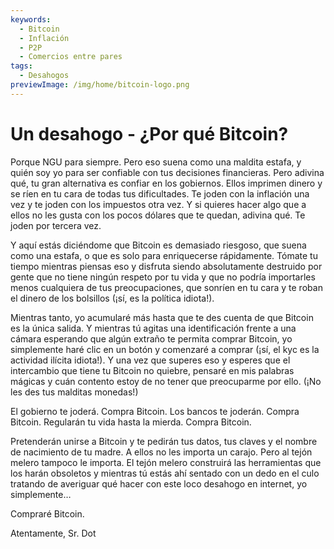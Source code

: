 ```yaml
---
keywords:
  - Bitcoin
  - Inflación
  - P2P
  - Comercios entre pares
tags:
  - Desahogos
previewImage: /img/home/bitcoin-logo.png
---
```


# Un desahogo - ¿Por qué Bitcoin?

Porque NGU para siempre. Pero eso suena como una maldita estafa, y quién soy yo para ser confiable con tus decisiones financieras.
Pero adivina qué, tu gran alternativa es confiar en los gobiernos. Ellos imprimen dinero y se ríen en tu cara de todas tus dificultades. Te joden con la inflación una vez y te joden con los impuestos otra vez. Y si quieres hacer algo que a ellos no les gusta con los pocos dólares que te quedan, adivina qué. Te joden por tercera vez.

Y aquí estás diciéndome que Bitcoin es demasiado riesgoso, que suena como una estafa, o que es solo para enriquecerse rápidamente. Tómate tu tiempo mientras piensas eso y disfruta siendo absolutamente destruido por gente que no tiene ningún respeto por tu vida y que no podría importarles menos cualquiera de tus preocupaciones, que sonríen en tu cara y te roban el dinero de los bolsillos (¡sí, es la política idiota!).

Mientras tanto, yo acumularé más hasta que te des cuenta de que Bitcoin es la única salida.
Y mientras tú agitas una identificación frente a una cámara esperando que algún extraño te permita comprar Bitcoin, yo simplemente haré clic en un botón y comenzaré a comprar (¡sí, el kyc es la actividad ilícita idiota!).
Y una vez que superes eso y esperes que el intercambio que tiene tu Bitcoin no quiebre, pensaré en mis palabras mágicas y cuán contento estoy de no tener que preocuparme por ello.
(¡No les des tus malditas monedas!)

El gobierno te joderá. Compra Bitcoin.
Los bancos te joderán. Compra Bitcoin.
Regularán tu vida hasta la mierda. Compra Bitcoin.

Pretenderán unirse a Bitcoin y te pedirán tus datos, tus claves y el nombre de nacimiento de tu madre. A ellos no les importa un carajo. Pero al tejón melero tampoco le importa. El tejón melero construirá las herramientas que los harán obsoletos y mientras tú estás ahí sentado con un dedo en el culo tratando de averiguar qué hacer con este loco desahogo en internet, yo simplemente…

Compraré Bitcoin.

Atentamente,
Sr. Dot
